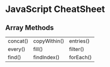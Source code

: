 # JavaScript CheatSheet

## Array Methods

|          |              |           |
| -------- | ------------ | --------- |
| concat() | copyWithin() | entries() |
| every()  | fill()       | filter()  |
| find()   | findIndex()  | forEach() |
